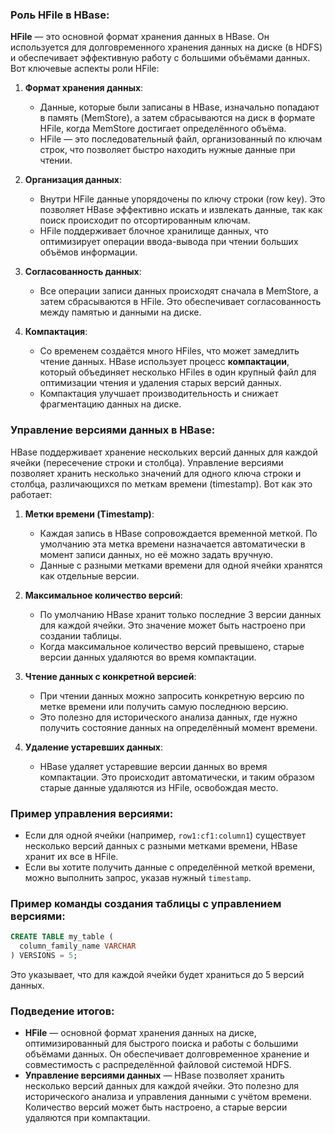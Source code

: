 ### Роль HFile в HBase:

**HFile** — это основной формат хранения данных в HBase. Он используется для долговременного хранения данных на диске (в HDFS) и обеспечивает эффективную работу с большими объёмами данных. Вот ключевые аспекты роли HFile:

1. **Формат хранения данных**:
   - Данные, которые были записаны в HBase, изначально попадают в память (MemStore), а затем сбрасываются на диск в формате HFile, когда MemStore достигает определённого объёма.
   - HFile — это последовательный файл, организованный по ключам строк, что позволяет быстро находить нужные данные при чтении.

2. **Организация данных**:
   - Внутри HFile данные упорядочены по ключу строки (row key). Это позволяет HBase эффективно искать и извлекать данные, так как поиск происходит по отсортированным ключам.
   - HFile поддерживает блочное хранилище данных, что оптимизирует операции ввода-вывода при чтении больших объёмов информации.

3. **Согласованность данных**:
   - Все операции записи данных происходят сначала в MemStore, а затем сбрасываются в HFile. Это обеспечивает согласованность между памятью и данными на диске.

4. **Компактация**:
   - Со временем создаётся много HFiles, что может замедлить чтение данных. HBase использует процесс **компактации**, который объединяет несколько HFiles в один крупный файл для оптимизации чтения и удаления старых версий данных.
   - Компактация улучшает производительность и снижает фрагментацию данных на диске.

### Управление версиями данных в HBase:

HBase поддерживает хранение нескольких версий данных для каждой ячейки (пересечение строки и столбца). Управление версиями позволяет хранить несколько значений для одного ключа строки и столбца, различающихся по меткам времени (timestamp). Вот как это работает:

1. **Метки времени (Timestamp)**:
   - Каждая запись в HBase сопровождается временной меткой. По умолчанию эта метка времени назначается автоматически в момент записи данных, но её можно задать вручную.
   - Данные с разными метками времени для одной ячейки хранятся как отдельные версии.

2. **Максимальное количество версий**:
   - По умолчанию HBase хранит только последние 3 версии данных для каждой ячейки. Это значение может быть настроено при создании таблицы.
   - Когда максимальное количество версий превышено, старые версии данных удаляются во время компактации.

3. **Чтение данных с конкретной версией**:
   - При чтении данных можно запросить конкретную версию по метке времени или получить самую последнюю версию.
   - Это полезно для исторического анализа данных, где нужно получить состояние данных на определённый момент времени.

4. **Удаление устаревших данных**:
   - HBase удаляет устаревшие версии данных во время компактации. Это происходит автоматически, и таким образом старые данные удаляются из HFile, освобождая место.

### Пример управления версиями:

- Если для одной ячейки (например, `row1:cf1:column1`) существует несколько версий данных с разными метками времени, HBase хранит их все в HFile.
- Если вы хотите получить данные с определённой меткой времени, можно выполнить запрос, указав нужный `timestamp`.

### Пример команды создания таблицы с управлением версиями:

```sql
CREATE TABLE my_table (
  column_family_name VARCHAR
) VERSIONS = 5;
```

Это указывает, что для каждой ячейки будет храниться до 5 версий данных.

### Подведение итогов:

- **HFile** — основной формат хранения данных на диске, оптимизированный для быстрого поиска и работы с большими объёмами данных. Он обеспечивает долговременное хранение и совместимость с распределённой файловой системой HDFS.
- **Управление версиями данных** — HBase позволяет хранить несколько версий данных для каждой ячейки. Это полезно для исторического анализа и управления данными с учётом времени. Количество версий может быть настроено, а старые версии удаляются при компактации.


